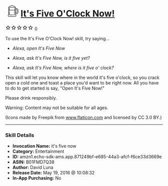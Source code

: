 # &nbsp;<img src="skill_icon" alt="It's Five O'Clock Now! icon" width="36"> [It's Five O'Clock Now!](http://alexa.amazon.com/#skills/amzn1.echo-sdk-ams.app.871249bf-e685-44a3-afcf-f6ce33d3669e)
![0 stars](../../images/ic_star_border_black_18dp_1x.png)![0 stars](../../images/ic_star_border_black_18dp_1x.png)![0 stars](../../images/ic_star_border_black_18dp_1x.png)![0 stars](../../images/ic_star_border_black_18dp_1x.png)![0 stars](../../images/ic_star_border_black_18dp_1x.png) 0

To use the It's Five O'Clock Now! skill, try saying...

* *Alexa, open It's Five Now*

* *Alexa, ask It's Five Now, is it five yet?*

* *Alexa, ask It's Five Now, where is it five o' clock?*

This skill will let you know where in the world it's five o'clock, so you crack open a cold one and toast a place you'd want to be right now. All you have to do to get started is say, "Open It's Five Now!"

Please drink responsibly.

Warning: Content may not be suitable for all ages.

(Icons made by Freepik from www.flaticon.com and licensed by CC 3.0 BY.)

***

### Skill Details

* **Invocation Name:** it's five now
* **Category:** Entertainment
* **ID:** amzn1.echo-sdk-ams.app.871249bf-e685-44a3-afcf-f6ce33d3669e
* **ASIN:** B01FMD7Q38
* **Author:** David Luna
* **Release Date:** May 19, 2016 @ 10:08:32
* **In-App Purchasing:** No
